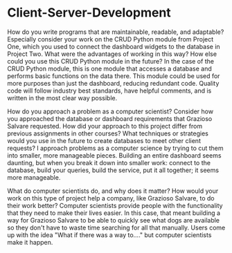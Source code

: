 # Client-Server-Development

How do you write programs that are maintainable, readable, and adaptable? Especially consider your work on the CRUD Python module from Project One, which you used to connect the dashboard widgets to the database in Project Two. What were the advantages of working in this way? How else could you use this CRUD Python module in the future?
In the case of the CRUD Python module, this is one module that accesses a database and performs basic functions on the data there. This module could be used for more purposes than just the dashboard, reducing redundant code. Quality code will follow industry best standards, have helpful comments, and is written in the most clear way possible.

How do you approach a problem as a computer scientist? Consider how you approached the database or dashboard requirements that Grazioso Salvare requested. How did your approach to this project differ from previous assignments in other courses? What techniques or strategies would you use in the future to create databases to meet other client requests?
I approach problems as a computer science by trying to cut them into smaller, more manageable pieces. Building an entire dashboard seems daunting, but when you break it down into smaller work: connect to the database, build your queries, build the service, put it all together; it seems more manageable.

What do computer scientists do, and why does it matter? How would your work on this type of project help a company, like Grazioso Salvare, to do their work better?
Computer scientists provide people with the functionality that they need to make their lives easier. In this case, that meant building a way for Grazioso Salvare to be able to quickly see what dogs are available so they don't have to waste time searching for all that manually. Users come up with the idea "What if there was a way to...." but computer scientists make it happen.
